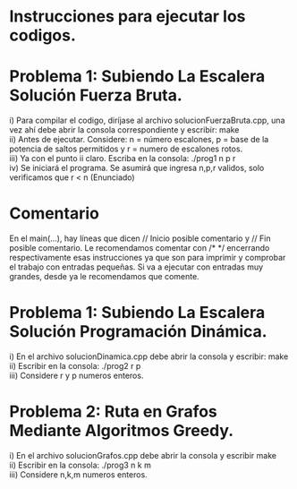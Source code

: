 # Instrucciones para ejecutar los codigos.

# Problema 1: Subiendo La Escalera Solución Fuerza Bruta.  
i) Para compilar el codigo, diríjase al archivo solucionFuerzaBruta.cpp, una vez ahí debe abrir la consola correspondiente y escribir: make  
ii) Antes de ejecutar. Considere: n = número escalones, p = base de la potencia de saltos permitidos y r = numero de escalones rotos.   
iii) Ya con el punto ii claro. Escriba en la consola: ./prog1 n p r  
iv) Se iniciará el programa. Se asumirá que ingresa n,p,r validos, solo verificamos que r < n (Enunciado)  
# Comentario   
En el main(...), hay líneas que dicen // Inicio posible comentario y // Fin posible comentario. Le recomendamos comentar con /*  */ encerrando 
respectivamente esas instrucciones ya que son para imprimir y comprobar el trabajo con entradas pequeñas. Si va a ejecutar con entradas muy grandes, desde ya le
recomendamos que comente.


# Problema 1: Subiendo La Escalera Solución Programación Dinámica.  
i) En el archivo solucionDinamica.cpp debe abrir la consola y escribir: make  
ii) Escribir en la consola: ./prog2 r p  
iii) Considere r y p numeros enteros.  
  
# Problema 2: Ruta en Grafos Mediante Algoritmos Greedy.  

i) En el archivo solucionGrafos.cpp debe abrir la consola y escribir make  
ii) Escribir en la consola: ./prog3 n k m  
iii) Considere n,k,m numeros enteros.  
  
 
 
